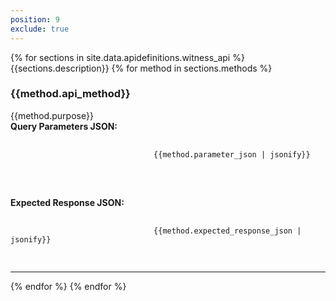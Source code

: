 ```yaml
---
position: 9
exclude: true
---
```


<dl class="dl-horizontal apidefinitions">
	{% for sections in site.data.apidefinitions.witness_api %}
                        {{sections.description}}
		{% for method in sections.methods %}
			<section id="{{method.api_method}}">
				<H3>{{method.api_method}}</H3>
				{{method.purpose}}
                                <BR>
                                <B>Query Parameters JSON:</B>
                                <BR>
                                <div class="language-json highlighter-rouge">
                                <pre class="language-json highlighter-rouge">
                                <code class="language-json">
                                {{method.parameter_json | jsonify}}
                                </code>
                                </pre>
                                </div>                                
                                <BR>
                                <B>Expected Response JSON:</B>
                                <BR>
                                <div class="language-json highlighter-rouge">
                                <pre class="language-json highlighter-rouge">
                                <code class="language-json">
                                {{method.expected_response_json | jsonify}}
                                </code>
                                </pre>
                                </div>                                
			</section>
                <hr/>
	    {% endfor %}
	{% endfor %}
</dl>

